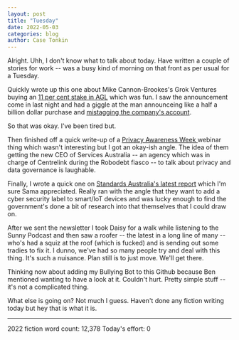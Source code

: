 ```yaml
---
layout: post
title: "Tuesday"
date: 2022-05-03
categories: blog
author: Case Tonkin
---
```


Alright. Uhh, I don't know what to talk about today. Have written a couple of stories for work -- was a busy kind of morning on that front as per usual for a Tuesday.

Quickly wrote up this one about Mike Cannon-Brookes's Grok Ventures buying an <a href = 'https://ia.acs.org.au/article/2022/mike-cannon-brookes-now-owns-11--of-agl.html'>11 per cent stake in AGL</a> which was fun. I saw the announcement come in last night and had a giggle at the man announceing like a half a billion dollar purchase and <a href = 'https://twitter.com/VonTonks/status/1521088700519657472'>mistagging the company's account</a>.

So that was okay. I've been tired but.

Then finished off a quick write-up of a <a href ='https://ia.acs.org.au/article/2022/a-surefire-way-to-quickly-lose-trust-in-a-brand.html'>Privacy Awareness Week </a>webinar thing which wasn't interesting but I got an okay-ish angle. The idea of them getting the new CEO of Services Australia -- an agency which was in charge of Centrelink during the Robodebt fiasco -- to talk about privacy and data governance is laughable.

Finally, I wrote a quick one on <a href = 'https://ia.acs.org.au/article/2022/smart-devices-should-have-a-security-health-label.html'>Standards Australia's latest report</a> which I'm sure Sama appreciated. Really ran with the angle that they want to add a cyber security label to smart/IoT devices and was lucky enough to find the government's done a bit of research into that themselves that I could draw on.

After we sent the newsletter I took Daisy for a walk while listening to the Sunny Podcast and then saw a roofer -- the latest in a long line of many -- who's had a squiz at the roof (which is fucked) and is sending out some tradies to fix it. I dunno, we've had so many people try and deal with this thing. It's such a nuisance. Plan still is to just move. We'll get there.

Thinking now about adding my Bullying Bot to this Github because Ben mentioned wanting to have a look at it. Couldn't hurt. Pretty simple stuff -- it's not a complicated thing.

What else is going on? Not much I guess. Haven't done any fiction writing today but hey that is what it is.

________

2022 fiction word count: 12,378
Today's effort: 0
